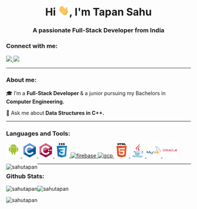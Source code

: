 <h1 align="center">Hi <img src="https://github.com/ABSphreak/ABSphreak/blob/master/gifs/Hi.gif" width="30px">, I'm Tapan Sahu</h1>
<h3 align="center">A passionate Full-Stack Developer from India</h3>





<h3 align="left">Connect with me:</h3>
<p align="left">
<a  href="https://www.instagram.com/sahutapan_/"><img src="https://img.shields.io/badge/@sahutapan_-%23E4405F.svg?&style=for-the-badge&logo=instagram&logoColor=white"></a><a href="mailto:sahutapan320@gmail.com"> <img src="https://img.shields.io/badge/sahutapan320@gmail.com-%23D14836.svg?&style=for-the-badge&logo=gmail&logoColor=white"></a>
</p>

<hr>

<h3>About me:</h3>
<p>🎓 I’m a <strong>Full-Stack Developer </strong>& a junior pursuing my Bachelors in <strong>Computer Engineering.</strong></p>
<p>💬 Ask me about<strong> Data Structures in C++.</strong></p>

<hr>

<h3 align="left">Languages and Tools:</h3>
<p align="left"> <a href="https://developer.android.com" target="_blank"> <img src="https://raw.githubusercontent.com/devicons/devicon/master/icons/android/android-original-wordmark.svg" alt="android" width="40" height="40"/> </a> <a href="https://www.cprogramming.com/" target="_blank"> <img src="https://raw.githubusercontent.com/devicons/devicon/master/icons/c/c-original.svg" alt="c" width="40" height="40"/> </a> <a href="https://www.w3schools.com/cpp/" target="_blank"> <img src="https://raw.githubusercontent.com/devicons/devicon/master/icons/cplusplus/cplusplus-original.svg" alt="cplusplus" width="40" height="40"/> </a> <a href="https://www.w3schools.com/css/" target="_blank"> <img src="https://raw.githubusercontent.com/devicons/devicon/master/icons/css3/css3-original-wordmark.svg" alt="css3" width="40" height="40"/> </a> <a href="https://firebase.google.com/" target="_blank"> <img src="https://www.vectorlogo.zone/logos/firebase/firebase-icon.svg" alt="firebase" width="40" height="40"/> </a> <a href="https://cloud.google.com" target="_blank"> <img src="https://www.vectorlogo.zone/logos/google_cloud/google_cloud-icon.svg" alt="gcp" width="40" height="40"/> </a> <a href="https://www.w3.org/html/" target="_blank"> <img src="https://raw.githubusercontent.com/devicons/devicon/master/icons/html5/html5-original-wordmark.svg" alt="html5" width="40" height="40"/> </a> <a href="https://www.java.com" target="_blank"> <img src="https://raw.githubusercontent.com/devicons/devicon/master/icons/java/java-original.svg" alt="java" width="40" height="40"/> </a> <a href="https://www.mysql.com/" target="_blank"> <img src="https://raw.githubusercontent.com/devicons/devicon/master/icons/mysql/mysql-original-wordmark.svg" alt="mysql" width="40" height="40"/> </a> <a href="https://www.oracle.com/" target="_blank"> <img src="https://raw.githubusercontent.com/devicons/devicon/master/icons/oracle/oracle-original.svg" alt="oracle" width="40" height="40"/> </a> </p>

<p>
<img align="left" src="https://github-readme-stats.vercel.app/api/top-langs?username=sahutapan&show_icons=true&locale=en&layout=compact" alt="sahutapan" />
</p>
<hr><p>
<h3>Github Stats:</h3></p>
<p><img align="left" src="https://github-readme-stats.vercel.app/api?username=sahutapan&show_icons=true&locale=en" alt="sahutapan" /></p>

<p><img src="https://github-readme-streak-stats.herokuapp.com/?user=sahutapan&" alt="sahutapan" /></p>
<p align="left"> <img src="https://komarev.com/ghpvc/?username=sahutapan&label=Profile%20views&color=0e75b6&style=flat" alt="sahutapan" /> </p>
